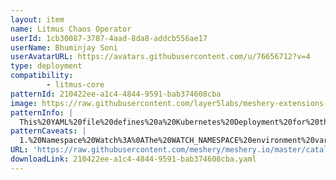 ```yaml
---
layout: item
name: Litmus Chaos Operator
userId: 1cb30087-3787-4aad-8da8-addcb556ae17
userName: Bhuminjay Soni
userAvatarURL: https://avatars.githubusercontent.com/u/76656712?v=4
type: deployment
compatibility: 
        - litmus-core
patternId: 210422ee-a1c4-4844-9591-bab374608cba
image: https://raw.githubusercontent.com/layer5labs/meshery-extensions-packages/master/action-assets/design-assets/210422ee-a1c4-4844-9591-bab374608cba-light.png,https://raw.githubusercontent.com/layer5labs/meshery-extensions-packages/master/action-assets/design-assets/210422ee-a1c4-4844-9591-bab374608cba-dark.png
patternInfo: |
  This%20YAML%20file%20defines%20a%20Kubernetes%20Deployment%20for%20the%20Litmus%20Chaos%20Operator.%20It%20creates%20a%20single%20replica%20of%20the%20chaos-operator%20pod%20within%20the%20litmus%20namespace.%20The%20deployment%20is%20labeled%20for%20organization%20and%20management%20purposes%2C%20specifying%20details%20like%20the%20version%20and%20component.%20The%20container%20runs%20the%20litmuschaos%2Fchaos-operator%3Aci%20image%20with%20a%20command%20to%20enable%20leader%20election%20and%20sets%20various%20environment%20variables%20for%20operation.%20Additionally%2C%20it%20uses%20the%20litmus%20service%20account%20to%20manage%20permissions%2C%20ensuring%20the%20operator%20runs%20with%20the%20necessary%20access%20rights%20within%20the%20Kubernetes%20cluster.
patternCaveats: |
  1.%20Namespace%20Watch%3A%0AThe%20WATCH_NAMESPACE%20environment%20variable%20is%20set%20to%20an%20empty%20string%2C%20which%20means%20the%20operator%20will%20watch%20all%20namespaces.%20This%20can%20have%20security%20implications%20and%20might%20require%20broader%20permissions.%20Consider%20restricting%20it%20to%20specific%20namespaces%20if%20not%20required.%0A%0A2.%20Image%20Tag%3A%0AThe%20image%20is%20set%20to%20litmuschaos%2Fchaos-operator%3Aci%2C%20which%20uses%20the%20latest%20code%20from%20the%20continuous%20integration%20pipeline.%20This%20might%20include%20unstable%20or%20untested%20features.%20For%20production%20environments%2C%20it's%20recommended%20to%20use%20a%20stable%20and%20tagged%20version%20of%20the%20image.%0A%0A3.%20Leader%20Election%3A%0AThe%20-leader-elect%3Dtrue%20argument%20ensures%20high%20availability%20by%20allowing%20only%20one%20active%20instance%20of%20the%20operator%20at%20a%20time.%20Ensure%20that%20this%20behavior%20aligns%20with%20your%20high-availability%20requirements.%0A%0A4.%20Resource%20Limits%20and%20Requests%3A%0AThere%20are%20no%20resource%20requests%20or%20limits%20defined%20for%20the%20chaos-operator%20container.%20It's%20good%20practice%20to%20specify%20these%20to%20ensure%20the%20container%20has%20the%20necessary%20resources%20and%20to%20prevent%20it%20from%20consuming%20excessive%20resources.%0A
URL: 'https://raw.githubusercontent.com/meshery/meshery.io/master/catalog/210422ee-a1c4-4844-9591-bab374608cba.yaml'
downloadLink: 210422ee-a1c4-4844-9591-bab374608cba.yaml
---
```


